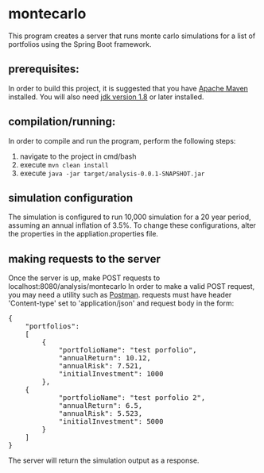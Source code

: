 # montecarlo
This program creates a server that runs monte carlo simulations for a list of portfolios using the Spring Boot framework.


## prerequisites:
In order to build this project, it is suggested that you have [Apache Maven](https://maven.apache.org/) installed.
You will also need [jdk version 1.8](https://www.oracle.com/technetwork/java/javase/downloads/jdk8-downloads-2133151.html) or later installed.

## compilation/running:
In order to compile and run the program, perform the following steps:
1. navigate to the project in cmd/bash
2. execute `mvn clean install`
3. execute `java -jar target/analysis-0.0.1-SNAPSHOT.jar`

## simulation configuration
The simulation is configured to run 10,000 simulation for a 20 year period, assuming an annual inflation of 3.5%.
To change these configurations, alter the properties in the appliation.properties file.

## making requests to the server
Once the server is up, make POST requests to localhost:8080/analysis/montecarlo
In order to make a valid POST request, you may need a utility such as [Postman](https://www.getpostman.com/).
requests must have header 'Content-type' set to 'application/json' and request body in the form:

<pre>
{
	"portfolios":
	[
		{
			"portfolioName": "test porfolio",
			"annualReturn": 10.12,
			"annualRisk": 7.521,
			"initialInvestment": 1000
		},
    {
			"portfolioName": "test porfolio 2",
			"annualReturn": 6.5,
			"annualRisk": 5.523,
			"initialInvestment": 5000
		}
	]
}
</pre>

The server will return the simulation output as a response.



